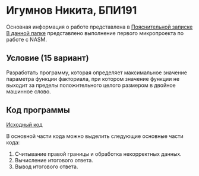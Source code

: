 # Игумнов Никита, БПИ191
Основная информация о работе представлена в [Пояснительной записке](./Пояснительная%20записка.pdf)<br>
[В данной папке](https://github.com/NikitaChampion/HSE-FCS-SE-NASM/tree/master/Microproject) представлено выполнение первого микропроекта по работе с NASM.

## Условие (15 вариант)
Разработать программу, которая определяет максимальное значение параметра функции факториала, при котором значение функции не выходит за пределы положительного целого размером в двойное машинное слово.

## Код программы
[Исходный код](./program.asm)<br>

В основной части кода можно выделить следующие основные части кода:<br>
1. Считывание правой границы и обработка некорректных данных. <br>
2. Вычисление итогового ответа. <br>
3. Вывод итогового ответа. <br>
